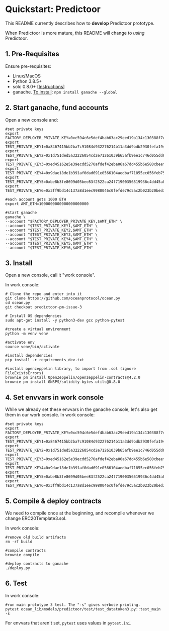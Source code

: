 # Quickstart: Predictoor

This README currently describes how to **develop** Predictoor prototype.

When Predictoor is more mature, this README will change to _using_ Predictoor.

## 1. Pre-Requisites

Ensure pre-requisites:

- Linux/MacOS
- Python 3.8.5+
- solc 0.8.0+ [[Instructions](https://docs.soliditylang.org/en/v0.8.9/installing-solidity.html)]
- ganache. [To install](https://github.com/trufflesuite/ganache#readme): `npm install ganache --global`

## 2. Start ganache, fund accounts

Open a new console and:

```console
#set private keys
export FACTORY_DEPLOYER_PRIVATE_KEY=0xc594c6e5def4bab63ac29eed19a134c130388f74f019bc74b8f4389df2837a58
export TEST_PRIVATE_KEY1=0x8467415bb2ba7c91084d932276214b11a3dd9bdb2930fefa194b666dd8020b99
export TEST_PRIVATE_KEY2=0x1d751ded5a32226054cd2e71261039b65afb9ee1c746d055dd699b1150a5befc
export TEST_PRIVATE_KEY3=0xed45162e5e39ecdd5270afdef42eba06a67dd455b6e580cbeefc1c7de31ee4e2
export TEST_PRIVATE_KEY4=0x9dae18de1b391af0dad691e0566104aedbaf71855ec056feb7567065270a7fd3
export TEST_PRIVATE_KEY5=0xbe8b3fe8699d05bee83f2522ca24f71900356519936c4dd45a8ca8aa1c0f7f35
export TEST_PRIVATE_KEY6=0x3ff9bd14c137a8d1eec9980046c0fefde79c5ac2b023b20bed34363246b94b09

#each account gets 1000 ETH
export AMT_ETH=1000000000000000000000

#start ganache
ganache \
--account "$FACTORY_DEPLOYER_PRIVATE_KEY,$AMT_ETH" \
--account "$TEST_PRIVATE_KEY1,$AMT_ETH" \
--account "$TEST_PRIVATE_KEY2,$AMT_ETH" \
--account "$TEST_PRIVATE_KEY3,$AMT_ETH" \
--account "$TEST_PRIVATE_KEY4,$AMT_ETH" \
--account "$TEST_PRIVATE_KEY5,$AMT_ETH" \
--account "$TEST_PRIVATE_KEY6,$AMT_ETH" 
```

## 3. Install

Open a new console, call it "work console".

In work console:

```console
# Clone the repo and enter into it
git clone https://github.com/oceanprotocol/ocean.py
cd ocean.py
git checkout predictoor-pm-issue-3

# Install OS dependencies
sudo apt-get install -y python3-dev gcc python-pytest

#create a virtual environment
python -m venv venv

#activate env
source venv/bin/activate

#install dependencies
pip install -r requirements_dev.txt

#install openzeppelin library, to import from .sol (ignore FileExistsErrors)
brownie pm install OpenZeppelin/openzeppelin-contracts@4.2.0
brownie pm install GNSPS/solidity-bytes-utils@0.8.0
```

## 4. Set envvars in work console

While we already set these envvars in the ganache console, let's also get them in our work console. In work console:

```console
#set private keys
export FACTORY_DEPLOYER_PRIVATE_KEY=0xc594c6e5def4bab63ac29eed19a134c130388f74f019bc74b8f4389df2837a58
export TEST_PRIVATE_KEY1=0x8467415bb2ba7c91084d932276214b11a3dd9bdb2930fefa194b666dd8020b99
export TEST_PRIVATE_KEY2=0x1d751ded5a32226054cd2e71261039b65afb9ee1c746d055dd699b1150a5befc
export TEST_PRIVATE_KEY3=0xed45162e5e39ecdd5270afdef42eba06a67dd455b6e580cbeefc1c7de31ee4e2
export TEST_PRIVATE_KEY4=0x9dae18de1b391af0dad691e0566104aedbaf71855ec056feb7567065270a7fd3
export TEST_PRIVATE_KEY5=0xbe8b3fe8699d05bee83f2522ca24f71900356519936c4dd45a8ca8aa1c0f7f35
export TEST_PRIVATE_KEY6=0x3ff9bd14c137a8d1eec9980046c0fefde79c5ac2b023b20bed34363246b94b09
```

## 5. Compile & deploy contracts

We need to compile once at the beginning, and recompile whenever we change ERC20Template3.sol.

In work console:
```console
#remove old build artifacts
rm -rf build

#compile contracts
brownie compile

#deploy contracts to ganache
./deploy.py
```

## 6. Test

In work console:
```console
#run main prototype 3 test. The "-s" gives verbose printing.
pytest ocean_lib/models/predictoor/test/test_datatoken3.py::test_main  -s
```

For envvars that aren't set, `pytest` uses values in `pytest.ini`.
